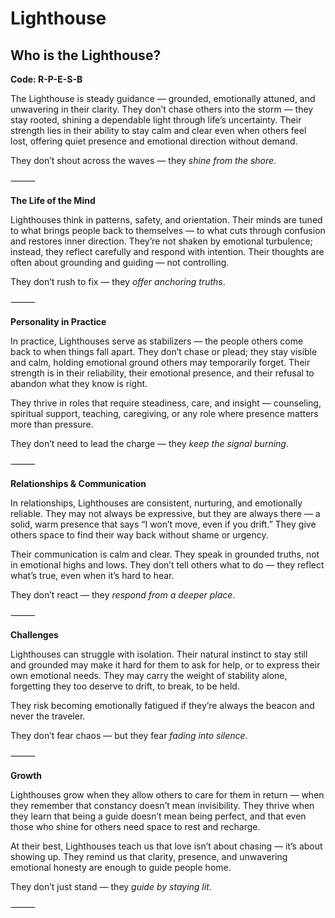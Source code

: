 # Lighthouse
## Who is the Lighthouse?
**Code: R-P-E-S-B**

The Lighthouse is steady guidance — grounded, emotionally attuned, and unwavering in their clarity. They don’t chase others into the storm — they stay rooted, shining a dependable light through life’s uncertainty. Their strength lies in their ability to stay calm and clear even when others feel lost, offering quiet presence and emotional direction without demand.

They don’t shout across the waves — they *shine from the shore*.

⸻

**The Life of the Mind**

Lighthouses think in patterns, safety, and orientation. Their minds are tuned to what brings people back to themselves — to what cuts through confusion and restores inner direction. They’re not shaken by emotional turbulence; instead, they reflect carefully and respond with intention. Their thoughts are often about grounding and guiding — not controlling.

They don’t rush to fix — they *offer anchoring truths*.

⸻

**Personality in Practice**

In practice, Lighthouses serve as stabilizers — the people others come back to when things fall apart. They don’t chase or plead; they stay visible and calm, holding emotional ground others may temporarily forget. Their strength is in their reliability, their emotional presence, and their refusal to abandon what they know is right.

They thrive in roles that require steadiness, care, and insight — counseling, spiritual support, teaching, caregiving, or any role where presence matters more than pressure.

They don’t need to lead the charge — they *keep the signal burning*.

⸻

**Relationships & Communication**

In relationships, Lighthouses are consistent, nurturing, and emotionally reliable. They may not always be expressive, but they are always there — a solid, warm presence that says “I won’t move, even if you drift.” They give others space to find their way back without shame or urgency.

Their communication is calm and clear. They speak in grounded truths, not in emotional highs and lows. They don’t tell others what to do — they reflect what’s true, even when it’s hard to hear.

They don’t react — they *respond from a deeper place*.

⸻

**Challenges**

Lighthouses can struggle with isolation. Their natural instinct to stay still and grounded may make it hard for them to ask for help, or to express their own emotional needs. They may carry the weight of stability alone, forgetting they too deserve to drift, to break, to be held.

They risk becoming emotionally fatigued if they’re always the beacon and never the traveler.

They don’t fear chaos — but they fear *fading into silence*.

⸻

**Growth**

Lighthouses grow when they allow others to care for them in return — when they remember that constancy doesn’t mean invisibility. They thrive when they learn that being a guide doesn’t mean being perfect, and that even those who shine for others need space to rest and recharge.

At their best, Lighthouses teach us that love isn’t about chasing — it’s about showing up. They remind us that clarity, presence, and unwavering emotional honesty are enough to guide people home.

They don’t just stand — they *guide by staying lit*.

⸻
